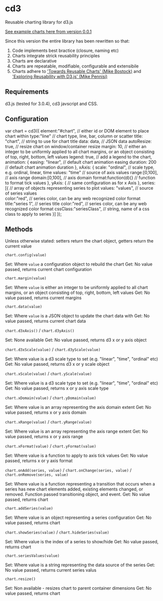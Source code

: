 cd3
===

Reusable charting library for d3.js

[See example charts here from version 0.0.1](https://github.com/sw4/cd3/blob/0.0.1/README.md)

Since this version the entire library has been rewritten so that:

1. Code implements best bractice (closure, naming etc)
2. Charts integrate strick reusability principles
3. Charts are declarative
4. Charts are repeatable, modifiable, configurable and extensibile
5. Charts adhere to ['Towards Reusable Charts' (Mike Bostock)](http://bost.ocks.org/mike/chart/) and ['Exploring Reusability with D3.js' (Mike Pennisi)](http://bocoup.com/weblog/reusability-with-d3/)

Requirements
---
d3.js (tested for 3.0.4), cd3 javscript and CSS.

Configuration
---
var chart = cd3({
    element:"#chart", // either id or DOM element to place chart within
    type:"line" // chart type, line, bar, column or scatter
    title: "chart", // string to use for chart title
    data: data, // JSON data
    autoResize: true, // resize chart on window/container resize
    margin: 10, // either an integer to be uniformly applied to all chart margins, or an object consisting of top, right, bottom, left values
    legend: true, // add a legend to the chart,
    animation: {
                easing: "linear", // default chart animation easing
                duration: 200 // default chart animation duration
    },
    xAxis: {
        scale: "ordinal", // scale type, e.g. ordinal, linear, time
        values: "time" // source of axis values
        range:[0,100], // axis range
        domain:[0,100], // axis domain
        format:function(d){} // function to format tick values
    },
    yAxis: {
        // same configuration as for x Axis
    },
    series: [{ // array of objects representing series to plot
        values: "values", // source of series values        
        color:"red", // series color, can be any web recognized color format
        title:"series 1", // series title
        color:"red", // series color, can be any web recognized color format
        cssClass:"seriesClass", // string, name of a css class to apply to series
    }]
});

Methods
---

Unless otherwise stated: setters return the chart object, getters return the current value

`chart.config(value)`

Set: Where `value` a configuration object to rebuild the chart
Get: No value passed, returns current chart configuration


`chart.margin(value)`

Set: Where `value` is either an integer to be uniformly applied to all chart margins, or an object consisting of top, right, bottom, left values
Get: No value passed, returns current margins


`chart.data(value)`

Set: Where `value` is a JSON object to update the chart data with
Get: No value passed, returns current chart data

`chart.d3xAxis()` / `chart.d3yAxis()`

Set: None available
Get: No value passed, returns d3 x or y axis object

`chart.d3xScale(value)` / `chart.d3yScale(value)`

Set: Where value is a d3 scale type to set (e.g. "linear", "time", "ordinal" etc)
Get: No value passed, returns d3 x or y scale object

`chart.xScale(value)` / `chart.yScale(value)`

Set: Where value is a d3 scale type to set (e.g. "linear", "time", "ordinal" etc)
Get: No value passed, returns x or y axis scale type

`chart.xDomain(value)` / `chart.yDomain(value)`

Set: Where value is an array representing the axis domain extent
Get: No value passed, returns x or y axis domain

`chart.xRange(value)` / `chart.yRange(value)`

Set: Where value is an array representing the axis range extent
Get: No value passed, returns x or y axis range

`chart.xFormat(value)` / `chart.yFormat(value)`

Set: Where value is a function to apply to axis tick values
Get: No value passed, returns x or y axis format

`chart.onAdd(series, value)` / `chart.onChange(series, value)` / `chart.onRemove(series, value)`

Set: Where value is a function representing a transition that occurs when a series has new chart elements added, existing elements changed, or removed. Function passed transitioning object, and event.
Get: No value passed, returns chart

`chart.addSeries(value)`

Set: Where value is an object representing a series configuration
Get: No value passed, returns chart

`chart.showSeries(value)` / `chart.hideSeries(value)`

Set: Where value is the index of a series to show/hide
Get: No value passed, returns chart

`chart.seriesValues(value)`

Set: Where value is a string representing the data source of the series
Get: No value passed, returns current series valus 

`chart.resize()`

Set: Non available - resizes chart to parent container dimensions
Get: No value passed, returns chart